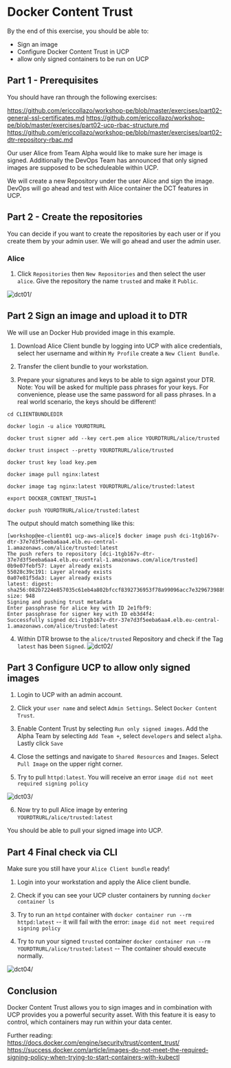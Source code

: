 # Docker Content Trust

By the end of this exercise, you should be able to:

 - Sign an image
 - Configure Docker Content Trust in UCP
 - allow only signed containers to be run on UCP
 
 

## Part 1 - Prerequisites

You should have ran through the following exercises:

https://github.com/ericcollazo/workshop-pe/blob/master/exercises/part02-general-ssl-certificates.md
https://github.com/ericcollazo/workshop-pe/blob/master/exercises/part02-ucp-rbac-structure.md 
https://github.com/ericcollazo/workshop-pe/blob/master/exercises/part02-dtr-repository-rbac.md


Our user Alice from Team Alpha would like to make sure her image is signed. Additionally the DevOps Team has announced that only signed images are supposed to be scheduleable within UCP.

We will create a new Repository under the user Alice and sign the image. DevOps will go ahead and test with Alice container the DCT features in UCP.

## Part 2 - Create the repositories

You can decide if you want to create the repositories by each user or if you create them by your admin user. We will go ahead and user the admin user.

### Alice

1. Click `Repositories` then `New Repositories` and then select the user `alice`. Give the repository the name `trusted` and make it `Public`.

![dct01](../images/dct01.png)/


## Part 2 Sign an image and upload it to DTR

We will use an Docker Hub provided image in this example.

1. Download Alice Client bundle by logging into UCP with alice credentials, select her username and within `My Profile` create a `New Client Bundle`.

2. Transfer the client bundle to your workstation.

3. Prepare your signatures and keys to be able to sign against your DTR. Note: You will be asked for multiple pass phrases for your keys.  For convenience, please use the same password for all pass phrases. In a real world scenario, the keys should be different!
```
cd CLIENTBUNDLEDIR

docker login -u alice YOURDTRURL

docker trust signer add --key cert.pem alice YOURDTRURL/alice/trusted

docker trust inspect --pretty YOURDTRURL/alice/trusted

docker trust key load key.pem

```

```
docker image pull nginx:latest

docker image tag nginx:latest YOURDTRURL/alice/trusted:latest

export DOCKER_CONTENT_TRUST=1

docker push YOURDTRURL/alice/trusted:latest
 ```
 
The output should match something like this:
```
[workshop@ee-client01 ucp-aws-alice]$ docker image push dci-1tgb167v-dtr-37e7d3f5eeba6aa4.elb.eu-central-1.amazonaws.com/alice/trusted:latest
The push refers to repository [dci-1tgb167v-dtr-37e7d3f5eeba6aa4.elb.eu-central-1.amazonaws.com/alice/trusted]
0b9e07febf57: Layer already exists
55028c39c191: Layer already exists
0a07e81f5da3: Layer already exists
latest: digest: sha256:082b7224e857035c61eb4a802bfccf8392736953f78a99096acc7e3296739889 size: 948
Signing and pushing trust metadata
Enter passphrase for alice key with ID 2e1fbf9:
Enter passphrase for signer key with ID eb3d4f4:
Successfully signed dci-1tgb167v-dtr-37e7d3f5eeba6aa4.elb.eu-central-1.amazonaws.com/alice/trusted:latest

```

4. Within DTR browse to the `alice/trusted` Repository and check if the Tag `latest` has been `Signed`.
![dct02](../images/dct02.png)/


## Part 3 Configure UCP to allow only signed images

1. Login to UCP with an admin account.

2. Click your `user name` and select `Admin Settings`. Select `Docker Content Trust`.

3. Enable Content Trust by selecting `Run only signed images`. Add the Alpha Team by selecting `Add Team +`, select `developers` and select `alpha`. Lastly click `Save`

4. Close the settings and navigate to `Shared Resources` and `Images`. Select `Pull Image` on the upper right corner.

5. Try to pull `httpd:latest`. You will receive an error `image did not meet required signing policy`

![dct03](../images/dct03.png)/

6. Now try to pull Alice image by entering `YOURDTRURL/alice/trusted:latest` 

You should be able to pull your signed image into UCP.

## Part 4 Final check via CLI

Make sure you still have your `Alice Client bundle` ready!

1. Login into your workstation and apply the Alice client bundle.

2. Check if you can see your UCP cluster containers by running `docker container ls`

3. Try to run an `httpd` container with `docker container run --rm httpd:latest` -- it will fail with the error: `image did not meet required signing policy`

4. Try to run your signed `trusted` container `docker container run --rm YOURDTRURL/alice/trusted:latest` -- The container should execute normally.

![dct04](../images/dct04.png)/

## Conclusion

Docker Content Trust allows you to sign images and in combination with UCP provides you a powerful security asset. With this feature it is easy to control, which containers may run within your data center.

Further reading:
https://docs.docker.com/engine/security/trust/content_trust/
https://success.docker.com/article/images-do-not-meet-the-required-signing-policy-when-trying-to-start-containers-with-kubectl


